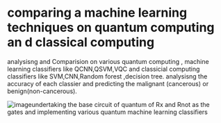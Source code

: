# comparing a machine learning techniques on quantum computing an d classical computing 
analysisng and Comparision on various quantum computing , machine learning classifiers like QCNN,QSVM,VQC and classicial  computing classifiers like SVM,CNN,Random forest ,decision tree. analysisng the accuracy of each classier and predicting the malignant (cancerous) or benign(non-cancerous). 

![image](https://github.com/user-attachments/assets/8bc60dc6-7377-4712-a763-01b49b5bcaaf)undertaking the base circuit of quantum of Rx and Rnot as the gates and implementing various quantum machine learning classifiers 

